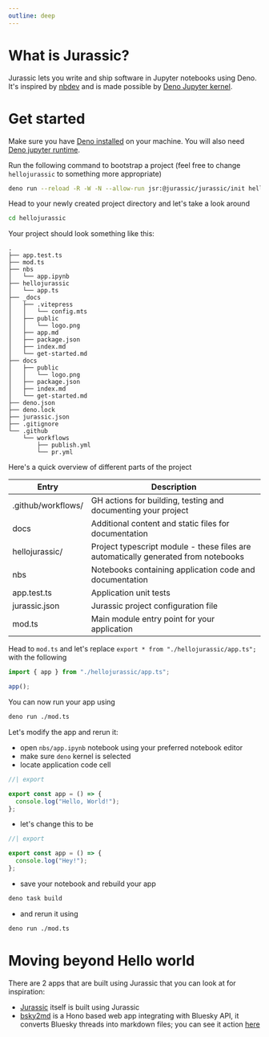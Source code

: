 ```yaml
---
outline: deep
---
```


# What is Jurassic?

Jurassic lets you write and ship software in Jupyter notebooks using Deno. It's
inspired by [nbdev](https://nbdev.fast.ai/) and is made possible by
[Deno Jupyter kernel](https://docs.deno.com/runtime/reference/cli/jupyter/).

# Get started

Make sure you have
[Deno installed](https://docs.deno.com/runtime/getting_started/installation/) on
your machine. You will also need
[Deno jupyter runtime](https://docs.deno.com/runtime/reference/cli/jupyter/#quickstart).

Run the following command to bootstrap a project (feel free to change
`hellojurassic` to something more appropriate)

```bash
deno run --reload -R -W -N --allow-run jsr:@jurassic/jurassic/init hellojurassic
```

Head to your newly created project directory and let's take a look around

```bash
cd hellojurassic
```

Your project should look something like this:

```
.
├── app.test.ts
├── mod.ts
├── nbs
│   └── app.ipynb
├── hellojurassic
│   └── app.ts
├── _docs
│   ├── .vitepress
│   │   └── config.mts
│   ├── public
│   │   └── logo.png
│   ├── app.md
│   ├── package.json
│   ├── index.md
│   └── get-started.md
├── docs
│   ├── public
│   │   └── logo.png
│   ├── package.json
│   ├── index.md
│   └── get-started.md
├── deno.json
├── deno.lock
├── jurassic.json
├── .gitignore
└── .github
    └── workflows
        ├── publish.yml
        └── pr.yml
```

Here's a quick overview of different parts of the project

| Entry              | Description                                                                        |
| ------------------ | ---------------------------------------------------------------------------------- |
| .github/workflows/ | GH actions for building, testing and documenting your project                      |
| docs               | Additional content and static files for documentation                              |
| hellojurassic/     | Project typescript module - these files are automatically generated from notebooks |
| nbs                | Notebooks containing application code and documentation                            |
| app.test.ts        | Application unit tests                                                             |
| jurassic.json      | Jurassic project configuration file                                                |
| mod.ts             | Main module entry point for your application                                       |

Head to `mod.ts` and let's replace `export * from "./hellojurassic/app.ts";`
with the following

```ts
import { app } from "./hellojurassic/app.ts";

app();
```

You can now run your app using

```bash
deno run ./mod.ts
```

Let's modify the app and rerun it:

- open `nbs/app.ipynb` notebook using your preferred notebook editor
- make sure `deno` kernel is selected
- locate application code cell

```ts
//| export

export const app = () => {
  console.log("Hello, World!");
};
```

- let's change this to be

```ts
//| export

export const app = () => {
  console.log("Hey!");
};
```

- save your notebook and rebuild your app

```bash
deno task build
```

- and rerun it using

```bash
deno run ./mod.ts
```

# Moving beyond Hello world

There are 2 apps that are built using Jurassic that you can look at for
inspiration:

- [Jurassic](https://github.com/callmephilip/jurassic) itself is built using
  Jurassic
- [bsky2md](https://github.com/callmephilip/bsky2md) is a Hono based web app
  integrating with Bluesky API, it converts Bluesky threads into markdown files;
  you can see it action [here](https://bsky2md.deno.dev)
